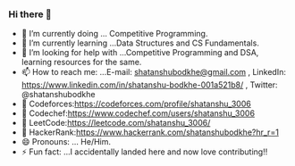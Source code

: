 ### Hi there 👋

- 🔭 I’m currently doing ... Competitive Programming.
- 🌱 I’m currently learning ...Data Structures and CS Fundamentals.
- 🤔 I’m looking for help with ...Competitive Programming and DSA, learning resources for the same.
- 📫 How to reach me: ...E-mail: shatanshubodkhe@gmail.com , LinkedIn: https://www.linkedin.com/in/shatanshu-bodkhe-001a521b8/ , Twitter: @shatanshubodkhe
- 👾 Codeforces:https://codeforces.com/profile/shatanshu_3006
- 👾 Codechef:https://www.codechef.com/users/shatanshu_3006
- 👾 LeetCode:https://leetcode.com/shatanshu_3006/
- 👾 HackerRank:https://www.hackerrank.com/shatanshubodkhe?hr_r=1
- 😄 Pronouns: ... He/Him.
- ⚡ Fun fact: ...I accidentally landed here and now love contributing!!

<!--
**shatanshu3006/shatanshu3006** is a ✨ _special_ ✨ repository because its `README.md` (this file) appears on your GitHub profile.

Here are some ideas to get you started:

- 🔭 I’m currently doing ... Competitie Programming.
- 🌱 I’m currently learning ...Data Structures and CS Fundamentals.
- 👯 I’m looking to collaborate on ...
- 🤔 I’m looking for help with ...Competitive Programming and DSA, learning resources for the same.
- 💬 Ask me about ...
- 📫 How to reach me: ...E-mail: shatanshubodkhe@gmail.com , Twitter: @shatanshubodkhe
- 😄 Pronouns: ... He/Him.
- ⚡ Fun fact: ...I accidentally landed here and now love contributing!!
-->
